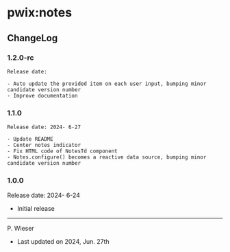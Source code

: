 # pwix:notes

## ChangeLog

### 1.2.0-rc

    Release date:

    - Auto update the provided item on each user input, bumping minor candidate version number
    - Improve documentation

### 1.1.0

    Release date: 2024- 6-27

    - Update README
    - Center notes indicator
    - Fix HTML code of NotesTd component
    - Notes.configure() becomes a reactive data source, bumping minor candidate version number

### 1.0.0

Release date: 2024- 6-24

- Initial release

---
P. Wieser
- Last updated on 2024, Jun. 27th
